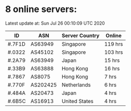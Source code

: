 # 8 online servers:

Latest update at: Sun Jul 26 00:10:09 UTC 2020

| ID | ASN | Server Country | Online |
| -- | --- | -------------- | ------ |
| #.7F1D | AS63949 | Singapore | 119 hrs |
| #.0322 | AS45102 | Singapore | 103 hrs |
| #.2A79 | AS63949 | Japan | 15 hrs |
| #.33B9 | AS63888 | Hong Kong | 16 hrs |
| #.7867 | AS8075 | Hong Kong | 7 hrs |
| #.770F | AS202425 | Netherlands | 6 hrs |
| #.484A | AS20473 | Japan | 4 hrs |
| #.6B5C | AS16913 | United States | 4 hrs |

